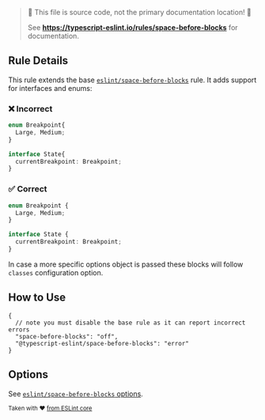 > 🛑 This file is source code, not the primary documentation location! 🛑
>
> See **https://typescript-eslint.io/rules/space-before-blocks** for documentation.

## Rule Details

This rule extends the base [`eslint/space-before-blocks`](https://eslint.org/docs/rules/space-before-blocks) rule.
It adds support for interfaces and enums:

### ❌ Incorrect

```ts
enum Breakpoint{
  Large, Medium;
}

interface State{
  currentBreakpoint: Breakpoint;
}
```

### ✅ Correct

```ts
enum Breakpoint {
  Large, Medium;
}

interface State {
  currentBreakpoint: Breakpoint;
}
```

In case a more specific options object is passed these blocks will follow `classes` configuration option.

## How to Use

```jsonc
{
  // note you must disable the base rule as it can report incorrect errors
  "space-before-blocks": "off",
  "@typescript-eslint/space-before-blocks": "error"
}
```

## Options

See [`eslint/space-before-blocks` options](https://eslint.org/docs/rules/space-before-blocks#options).

<sup>

Taken with ❤️ [from ESLint core](https://github.com/eslint/eslint/blob/master/docs/rules/space-before-blocks.md)

</sup>
